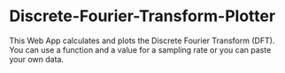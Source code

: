 # Discrete-Fourier-Transform-Plotter
This Web App calculates and plots the Discrete Fourier Transform (DFT). You can use a function and a value for a sampling rate or you can paste your own data.
